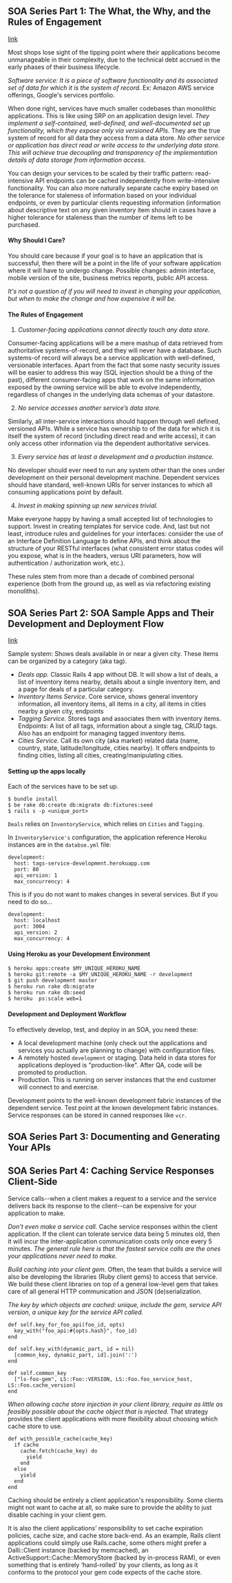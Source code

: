 ## SOA Series Part 1: The What, the Why, and the Rules of Engagement
[link](https://techblog.livingsocial.com/blog/2014/05/06/soa-the-what-the-why-and-the-rules-of-engagement/)

Most shops lose sight of the tipping point where their applications become unmanageable in their complexity, due to the technical debt accrued in the early phases of their business lifecycle.

*Software service: It is a piece of software functionality and its associated set of data for which it is the system of record.* Ex: Amazon AWS service offerings, Google's services portfolio.

When done right, services have much smaller codebases than monolithic applications. This is like using SRP on an application design level. *They implement a self-contained, well-defined, and well-documented set up functionality, which they expose only via versioned APIs.* They are the true system of record for all data they access from a data store. *No other service or application has direct read or write access to the underlying data store. This will achieve true decoupling and transparency of the implementation details of data storage from information access.*

You can design your services to be scaled by their traffic pattern: read-intensive API endpoints can be cached independently from write-intensive functionality. You can also more naturally separate cache expiry based on the tolerance for staleness of information based on your individual endpoints, or even by particular clients requesting information (information about descriptive text on any given inventory item should in cases have a higher tolerance for staleness than the number of items left to be purchased.

#### Why Should I Care?

You should care because if your goal is to have an application that is successful, then there will be a point in the life of your software application where it will have to undergo change. Possible changes: admin interface, mobile version of the site, business metrics reports, public API access.

*It's not a question of if you will need to invest in changing your application, but when to make the change and how expensive it will be.*

#### The Rules of Engagement

1. *Customer-facing applications cannot directly touch any data store.*

Consumer-facing applications will be a mere mashup of data retrieved from authoritative systems-of-record, and they will never have a database. Such systems-of record will always be a service application with well-defined, versionable interfaces. Apart from the fact that some nasty security issues will be easier to address this way (SQL injection should be a thing of the past), different consumer-facing apps that work on the same information exposed by the owning service will be able to evolve independently, regardless of changes in the underlying data schemas of your datastore.

2. *No service accesses another service’s data store.*

Similarly, all inter-service interactions should happen through well defined, versioned APIs. While a service has ownership to of the data for which it is itself the system of record (including direct read and write access), it can only access other information via the dependent authoritative services.

3. *Every service has at least a development and a production instance.*

No developer should ever need to run any system other than the ones under development on their personal development machine. Dependent services should have standard, well-known URIs for server instances to which all consuming applications point by default.

4. *Invest in making spinning up new services trivial.*

Make everyone happy by having a small accepted list of technologies to support. Invest in creating templates for service code. And, last but not least, introduce rules and guidelines for your interfaces: consider the use of an Interface Definition Language to define APIs, and think about the structure of your RESTful interfaces (what consistent error status codes will you expose, what is in the headers, versus URI parameters, how will authentication / authorization work, etc.).

These rules stem from more than a decade of combined personal experience (both from the ground up, as well as via refactoring existing monoliths).

## SOA Series Part 2: SOA Sample Apps and Their Development and Deployment Flow
[link](https://techblog.livingsocial.com/blog/2014/06/03/soa-sample-apps-and-their-development-and-deployment-flow/)

Sample system: Shows deals available in or near a given city. These items can be organized by a category (aka tag).

- *Deals app.* Classic Rails 4 app without DB. It will show a list of deals, a list of inventory items nearby, details about a single inventory item, and a page for deals of a particular category.
- *Inventory Items Service.* Core service, shows general inventory information, all inventory items, all items in a city, all items in cities nearby a given city, endpoints
- *Tagging Service.* Stores tags and associates them with inventory items. Endpoints: A list of all tags, information about a single tag, CRUD tags. Also has an endpoint for managing tagged inventory items.
- *Cities Service.* Call its own city (aka market) related data (name, country, state, latitude/longitude, cities nearby). It offers endpoints to finding cities, listing all cities, creating/manipulating cities.

#### Setting up the apps locally

Each of the services have to be set up.

    $ bundle install
    $ be rake db:create db:migrate db:fixtures:seed
    $ rails s -p <unique_port>

`Deals` relies on `InventoryService`, which relies on `Cities` and `Tagging`.

In `InventoryService's` configuration, the application reference Heroku instances are in the `databse.yml` file:

    development:
      host: tags-service-development.herokuapp.com
      port: 80
      api_version: 1
      max_concurrency: 4

This is if you do not want to makes changes in several services. But if you need to do so...

    development:
      host: localhost
      port: 3004
      api_version: 2
      max_concurrency: 4

#### Using Heroku as your Development Environment

    $ heroku apps:create $MY_UNIQUE_HEROKU_NAME
    $ heroku git:remote -a $MY_UNIQUE_HEROKU_NAME -r development
    $ git push development master
    $ heroku run rake db:migrate
    $ heroku run rake db:seed
    $ heroku  ps:scale web=1

#### Development and Deployment Workflow

To effectively develop, test, and deploy in an SOA, you need these:

- A local development machine (only check out the applications and services you actually are planning to change) with configuration files.
- A remotely hosted `development` or staging. Data held in data stores for applications deployed is "production-like". After QA, code will be promoted to production.
- Production. This is running on server instances that the end customer will connect to and exercise.

Development points to the well-known development fabric instances of the dependent service. Test point at the known development fabric instances. Service responses can be stored in canned responses like `vcr`.

## SOA Series Part 3: Documenting and Generating Your APIs

## SOA Series Part 4: Caching Service Responses Client-Side

Service calls--when a client makes a request to a service and the service delivers back its response to the client--can be expensive for your application to make.

*Don't even make a service call.* Cache service responses within the client application. If the client can tolerate service data being 5 minutes old, then it will incur the inter-application communication costs only once every 5 minutes. *The general rule here is that the fastest service calls are the ones your applications never need to make.*

*Build caching into your client gem.* Often, the team that builds a service will also be developing the libraries (Ruby client gems) to access that service. We build these client libraries on top of a general low-level gem that takes care of all general HTTP communication and JSON (de)serialization.

*The key by which objects are cached: unique, include the gem, service API version, a unique key for the service API called.*

    def self.key_for_foo_api(foo_id, opts)
      key_with("foo_api:#{opts.hash}", foo_id)
    end

    def self.key_with(dynamic_part, id = nil)
      [common_key, dynamic_part, id].join(':')
    end

    def self.common_key
      ["ls-foo-gem", LS::Foo::VERSION, LS::Foo.foo_service_host, LS::Foo.cache_version]
    end

*When allowing cache store injection in your client library, require as little as feasibly possible about the cache object that is injected.* That strategy provides the client applications with more flexibility about choosing which cache store to use.

    def with_possible_cache(cache_key)
      if cache
        cache.fetch(cache_key) do
          yield
        end
      else
        yield
      end
    end

Caching should be entirely a client application's responsibility. Some clients might not want to cache at all, so make sure to provide the ability to just disable caching in your client gem.

It is also the client applications’ responsibility to set cache expiration policies, cache size, and cache store back-end. As an example, Rails client applications could simply use Rails.cache, some others might prefer a Dalli::Client instance (backed by memcached), an ActiveSupport::Cache::MemoryStore (backed by in-process RAM), or even something that is entirely ‘hand-rolled’ by your clients, as long as it conforms to the protocol your gem code expects of the cache store.
